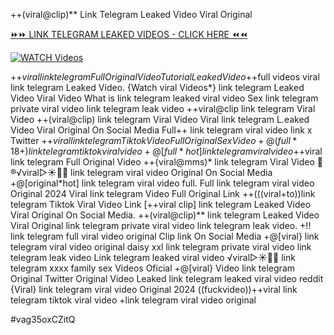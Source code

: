 ++(viral@clip)** Link Telegram Leaked Video Viral Original


[⏩⏩ LINK TELEGRAM LEAKED VIDEOS - CLICK HERE ⏪⏪](https://mov24.shop/watch/link+telegram)

[![WATCH Videos](https://i.imgur.com/dJHk4Zq.gif)](https://mov24.shop/watch/link+telegram)




























+$+viral link telegram Full Original Video Tutorial Leaked Video
+$+full videos viral link telegram Leaked Video. {Watch viral Videos*} link telegram Leaked Video Viral Video What is link telegram leaked viral video Sex link telegram private viral video link telegram leak video ++viral@clip link telegram Viral Video
++(viral@clip) link telegram Viral Video
Viral link telegram L.eaked Video Viral Original On Social Media Full++ link telegram viral video link x Twitter +$+viral link telegram Tiktok Video Full Original Sex Video
+@(full*18+) link telegram tiktok viral video
+@[full*hot] link telegram viral video +$+viral link telegram Full Original Video ++{viral@mms)* link telegram Viral Video  👙®️√viral▷☀️👄💥 link telegram viral video Original On Social Media
+@[original*hot] link telegram viral video full.
Full link telegram viral video Original 2024
Viral link telegram Video Full Original Link ++(((viral+to))link telegram Tiktok Viral Video Link
[++viral clip] link telegram Leaked Video Viral Original On Social Media. ++(viral@clip)** link telegram Leaked Video Viral Original
link telegram private viral video link telegram leak video. +!! link telegram full viral video original Clip link On Social Media +@[viral} link telegram viral video original daisy xxl
link telegram private viral video link telegram leak video
Link telegram leaked viral video
️√viral▷☀️👄💥 link telegram xxxx family sex Videos Oficial
+@[viral} Video link telegram Original Twitter
Original Video Leaked link telegram leaked viral video reddit
{Viral} link telegram viral video Original 2024
((fuckvideo))++viral link telegram tiktok viral video +link telegram viral video original


#vag35oxCZitQ